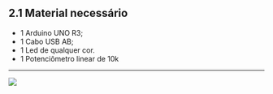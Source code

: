 ## 2.1 Material necessário
-   1 Arduino UNO R3;
-   1 Cabo USB AB;
-   1 Led de qualquer cor.
-   1 Potenciômetro linear de 10k

---

<a  href="https://github.com/GiganteDev/Arduino-LED/blob/main/src/2-Ambiente/2-Diagrama-de-ligacao.md"><img src="https://img.shields.io/badge/%E2%9E%94%20-Continuar-fff"/></a>